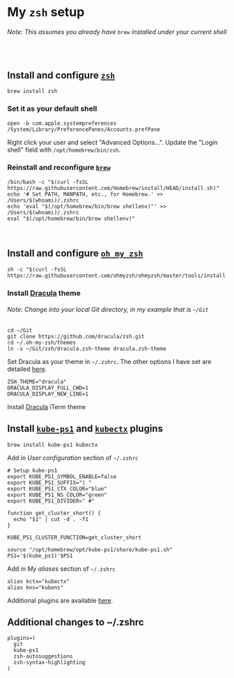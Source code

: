
# My `zsh` setup
###### *Note: This assumes you already have `brew` installed under your current shell*
</br>

## Install and configure [`zsh`](https://www.zsh.org/)
```
brew install zsh
```
### Set it as your default shell
```
open -b com.apple.systempreferences /System/Library/PreferencePanes/Accounts.prefPane
```
Right click your user and select "Advanced Options...". Update the "Login shell" field with `/opt/homebrew/bin/zsh`.

### Reinstall and reconfigure [`brew`](https://brew.sh)
```
/bin/bash -c "$(curl -fsSL https://raw.githubusercontent.com/Homebrew/install/HEAD/install.sh)"
echo '# Set PATH, MANPATH, etc., for Homebrew.' >> /Users/$(whoami)/.zshrc
echo 'eval "$(/opt/homebrew/bin/brew shellenv)"' >> /Users/$(whoami)/.zshrc
eval "$(/opt/homebrew/bin/brew shellenv)"
```
</br>

## Install and configure [`oh my zsh`](https://ohmyz.sh/)
```
sh -c "$(curl -fsSL https://raw.githubusercontent.com/ohmyzsh/ohmyzsh/master/tools/install.sh)"
```

### Install [Dracula](https://draculatheme.com/zsh) theme
###### *Note: Change into your local Git directory, in my example that is `~/Git`*
```
cd ~/Git
git clone https://github.com/dracula/zsh.git
cd ~/.oh-my-zsh/themes
ln -s ~/Git/zsh/dracula.zsh-theme dracula.zsh-theme
```

Set Dracula as your theme in `~/.zshrc`. The other options I have set are detailed [here](https://github.com/dracula/zsh/blob/master/README.md).
```
ZSH_THEME="dracula"
DRACULA_DISPLAY_FULL_CWD=1
DRACULA_DISPLAY_NEW_LINE=1
```
Install [Dracula](https://draculatheme.com/iterm) iTerm theme


## Install [`kube-ps1`](https://formulae.brew.sh/formula/kube-ps1) and [`kubectx`](https://formulae.brew.sh/formula/kubectx) plugins
```
brew install kube-ps1 kubectx
```

Add in *User configuration* section of `~/.zshrc`
```
# Setup kube-ps1
export KUBE_PS1_SYMBOL_ENABLE=false
export KUBE_PS1_SUFFIX=") "
export KUBE_PS1_CTX_COLOR="blue"
export KUBE_PS1_NS_COLOR="green"
export KUBE_PS1_DIVIDER=" #"

function get_cluster_short() {
  echo "$1" | cut -d . -f1
}

KUBE_PS1_CLUSTER_FUNCTION=get_cluster_short

source "/opt/homebrew/opt/kube-ps1/share/kube-ps1.sh"
PS1='$(kube_ps1)'$PS1
```
Add in *My aliases* section of `~/.zshrc`
```
alias kctx="kubectx"
alias kns="kubens"
```
Additional plugins are available [here](https://github.com/ohmyzsh/ohmyzsh/wiki/Plugins).
</br>

## Additional changes to ~/.zshrc
```
plugins=(
  git
  kube-ps1
  zsh-autosuggestions
  zsh-syntax-highlighting
)
```